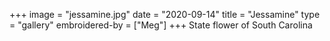+++
image = "jessamine.jpg"
date = "2020-09-14"
title = "Jessamine"
type = "gallery"
embroidered-by = ["Meg"]
+++
State flower of South Carolina